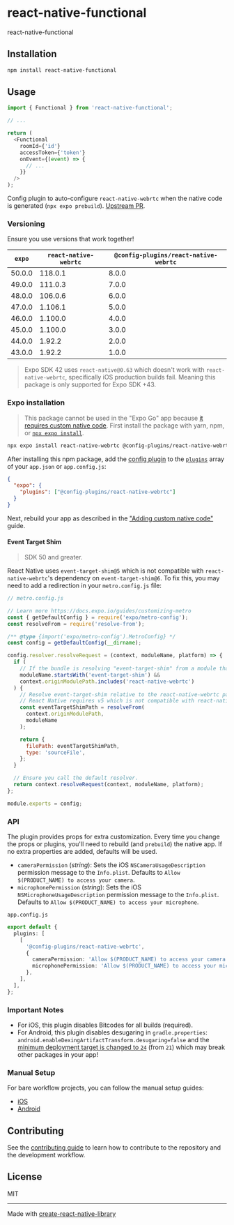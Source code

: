 # react-native-functional

react-native-functional

## Installation

```sh
npm install react-native-functional
```

## Usage

```js
import { Functional } from 'react-native-functional';

// ...

return (
  <Functional
    roomId={'id'}
    accessToken={'token'}
    onEvent={(event) => {
      // ...
    }}
  />
);
```

Config plugin to auto-configure `react-native-webrtc` when the native code is generated (`npx expo prebuild`). [Upstream PR](https://github.com/react-native-webrtc/react-native-webrtc/pull/1013).

### Versioning

Ensure you use versions that work together!

| `expo` | `react-native-webrtc` | `@config-plugins/react-native-webrtc` |
| ------ | --------------------- | ------------------------------------- |
| 50.0.0 | 118.0.1               | 8.0.0                                 |
| 49.0.0 | 111.0.3               | 7.0.0                                 |
| 48.0.0 | 106.0.6               | 6.0.0                                 |
| 47.0.0 | 1.106.1               | 5.0.0                                 |
| 46.0.0 | 1.100.0               | 4.0.0                                 |
| 45.0.0 | 1.100.0               | 3.0.0                                 |
| 44.0.0 | 1.92.2                | 2.0.0                                 |
| 43.0.0 | 1.92.2                | 1.0.0                                 |

> Expo SDK 42 uses `react-native@0.63` which doesn't work with `react-native-webrtc`, specifically iOS production builds fail. Meaning this package is only supported for Expo SDK +43.

### Expo installation

> This package cannot be used in the "Expo Go" app because [it requires custom native code](https://docs.expo.io/workflow/customizing/).
> First install the package with yarn, npm, or [`npx expo install`](https://docs.expo.io/workflow/expo-cli/#expo-install).

```sh
npx expo install react-native-webrtc @config-plugins/react-native-webrtc
```

After installing this npm package, add the [config plugin](https://docs.expo.io/guides/config-plugins/) to the [`plugins`](https://docs.expo.io/versions/latest/config/app/#plugins) array of your `app.json` or `app.config.js`:

```json
{
  "expo": {
    "plugins": ["@config-plugins/react-native-webrtc"]
  }
}
```

Next, rebuild your app as described in the ["Adding custom native code"](https://docs.expo.io/workflow/customizing/) guide.

#### Event Target Shim

> SDK 50 and greater.

React Native uses `event-target-shim@5` which is not compatible with `react-native-webrtc`'s dependency on `event-target-shim@6`. To fix this, you may need to add a redirection in your `metro.config.js` file:

```js
// metro.config.js

// Learn more https://docs.expo.io/guides/customizing-metro
const { getDefaultConfig } = require('expo/metro-config');
const resolveFrom = require('resolve-from');

/** @type {import('expo/metro-config').MetroConfig} */
const config = getDefaultConfig(__dirname);

config.resolver.resolveRequest = (context, moduleName, platform) => {
  if (
    // If the bundle is resolving "event-target-shim" from a module that is part of "react-native-webrtc".
    moduleName.startsWith('event-target-shim') &&
    context.originModulePath.includes('react-native-webrtc')
  ) {
    // Resolve event-target-shim relative to the react-native-webrtc package to use v6.
    // React Native requires v5 which is not compatible with react-native-webrtc.
    const eventTargetShimPath = resolveFrom(
      context.originModulePath,
      moduleName
    );

    return {
      filePath: eventTargetShimPath,
      type: 'sourceFile',
    };
  }

  // Ensure you call the default resolver.
  return context.resolveRequest(context, moduleName, platform);
};

module.exports = config;
```

### API

The plugin provides props for extra customization. Every time you change the props or plugins, you'll need to rebuild (and `prebuild`) the native app. If no extra properties are added, defaults will be used.

- `cameraPermission` (_string_): Sets the iOS `NSCameraUsageDescription` permission message to the `Info.plist`. Defaults to `Allow $(PRODUCT_NAME) to access your camera`.
- `microphonePermission` (_string_): Sets the iOS `NSMicrophoneUsageDescription` permission message to the `Info.plist`. Defaults to `Allow $(PRODUCT_NAME) to access your microphone`.

`app.config.js`

```ts
export default {
  plugins: [
    [
      '@config-plugins/react-native-webrtc',
      {
        cameraPermission: 'Allow $(PRODUCT_NAME) to access your camera',
        microphonePermission: 'Allow $(PRODUCT_NAME) to access your microphone',
      },
    ],
  ],
};
```

### Important Notes

- For iOS, this plugin disables Bitcodes for all builds (required).
- For Android, this plugin disables desugaring in `gradle.properties`: `android.enableDexingArtifactTransform.desugaring=false` and the [minimum deployment target is changed to `24`](https://github.com/react-native-webrtc/react-native-webrtc/issues/720#issuecomment-552374206) (from `21`) which may break other packages in your app!

### Manual Setup

For bare workflow projects, you can follow the manual setup guides:

- [iOS](https://github.com/react-native-webrtc/react-native-webrtc/blob/master/Documentation/iOSInstallation.md)
- [Android](https://github.com/react-native-webrtc/react-native-webrtc/blob/master/Documentation/AndroidInstallation.md)

## Contributing

See the [contributing guide](CONTRIBUTING.md) to learn how to contribute to the repository and the development workflow.

## License

MIT

---

Made with [create-react-native-library](https://github.com/callstack/react-native-builder-bob)
